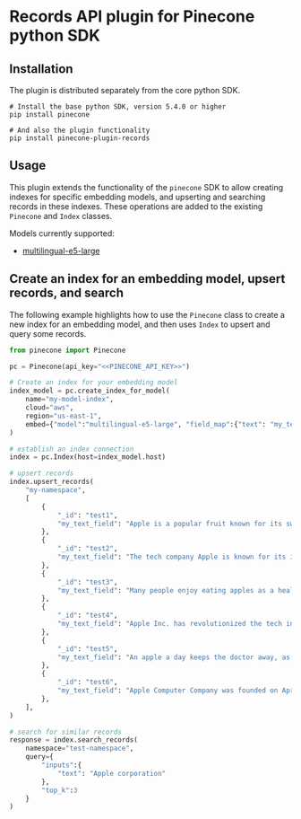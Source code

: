 # Records API plugin for Pinecone python SDK

## Installation

The plugin is distributed separately from the core python SDK.

```
# Install the base python SDK, version 5.4.0 or higher
pip install pinecone

# And also the plugin functionality
pip install pinecone-plugin-records
```

## Usage

This plugin extends the functionality of the `pinecone` SDK to allow creating indexes for specific embedding models, and upserting and searching records in these indexes. These operations are added to the existing `Pinecone` and `Index` classes.

Models currently supported:

- [multilingual-e5-large](https://arxiv.org/pdf/2402.05672)

## Create an index for an embedding model, upsert records, and search

The following example highlights how to use the `Pinecone` class to create a new index for an embedding model, and then uses `Index` to upsert and query some records.

```python
from pinecone import Pinecone

pc = Pinecone(api_key="<<PINECONE_API_KEY>>")

# Create an index for your embedding model
index_model = pc.create_index_for_model(
    name="my-model-index",
    cloud="aws",
    region="us-east-1",
    embed={"model":"multilingual-e5-large", "field_map":{"text": "my_text_field"}}
)

# establish an index connection
index = pc.Index(host=index_model.host)

# upsert records
index.upsert_records(
    "my-namespace",
    [
        {
            "_id": "test1",
            "my_text_field": "Apple is a popular fruit known for its sweetness and crisp texture.",
        },
        {
            "_id": "test2",
            "my_text_field": "The tech company Apple is known for its innovative products like the iPhone.",
        },
        {
            "_id": "test3",
            "my_text_field": "Many people enjoy eating apples as a healthy snack.",
        },
        {
            "_id": "test4",
            "my_text_field": "Apple Inc. has revolutionized the tech industry with its sleek designs and user-friendly interfaces.",
        },
        {
            "_id": "test5",
            "my_text_field": "An apple a day keeps the doctor away, as the saying goes.",
        },
        {
            "_id": "test6",
            "my_text_field": "Apple Computer Company was founded on April 1, 1976, by Steve Jobs, Steve Wozniak, and Ronald Wayne as a partnership.",
        },
    ],
)

# search for similar records
response = index.search_records(
    namespace="test-namespace",
    query={
        "inputs":{
            "text": "Apple corporation"
        },
        "top_k":3
    }
)
```
